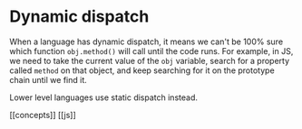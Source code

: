 # Dynamic dispatch

When a language has dynamic dispatch, it means we can't be 100% sure which function `obj.method()` will call until the code runs. For example, in JS, we need to take the current value of the `obj` variable, search for a property called `method` on that object, and keep searching for it on the prototype chain until we find it.

Lower level languages use static dispatch instead.

[[concepts]]
[[js]]